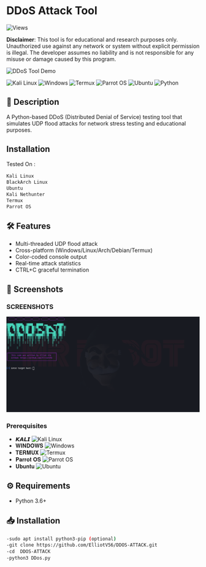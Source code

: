 # DDoS Attack Tool

![Views](https://komarev.com/ghpvc/?username=ElliotV56&repo=DDoS-Tool&label=PROJECT+VIEWS&color=red&style=flat-square)

**Disclaimer**: This tool is for educational and research purposes only. Unauthorized use against any network or system without explicit permission is illegal. The developer assumes no liability and is not responsible for any misuse or damage caused by this program.


![DDoS Tool Demo](https://media1.giphy.com/media/v1.Y2lkPTc5MGI3NjExenc4ZWw2N2w1d2VzYnUzc3NwcTRqbDdrb2R2NmlsYmJ5ZnBsNGdsaiZlcD12MV9pbnRlcm5hbF9naWZfYnlfaWQmY3Q9Zw/5YcpdtrcwIARW/giphy.gif)



![Kali Linux](https://img.shields.io/badge/Kali_Linux-557C94?style=for-the-badge&logo=kali-linux&logoColor=white)
![Windows](https://img.shields.io/badge/Windows-0078D6?style=for-the-badge&logo=windows&logoColor=white) 
![Termux](https://img.shields.io/badge/Termux-000000?style=for-the-badge&logo=termux&logoColor=white)
![Parrot OS](https://img.shields.io/badge/Parrot_OS-FF6600?style=for-the-badge&logo=parrotos&logoColor=white)
![Ubuntu](https://img.shields.io/badge/Ubuntu-E95420?style=for-the-badge&logo=ubuntu&logoColor=white)
![Python](https://img.shields.io/badge/Python-3.x-blue)  


## 📝 Description
A Python-based DDoS (Distributed Denial of Service) testing tool that simulates UDP flood attacks for network stress testing and educational purposes.


## Installation  
Tested On :

    Kali Linux
    BlackArch Linux
    Ubuntu
    Kali Nethunter
    Termux 
    Parrot OS


## 🛠️ Features
- Multi-threaded UDP flood attack
- Cross-platform (Windows/Linux/Arch/Debian/Termux)
- Color-coded console output
- Real-time attack statistics
- CTRL+C graceful termination

## 📸 Screenshots  

### **SCREENSHOTS**  
![WCRACK](DDOS.png)  




### Prerequisites  
- 𝙆𝘼𝙇𝙄 ![Kali Linux](https://img.shields.io/badge/Kali_Linux-557C94?style=for-the-badge&logo=kali-linux&logoColor=white)
- 𝐖𝐈𝐍𝐃𝐎𝐖𝐒 ![Windows](https://img.shields.io/badge/Windows-0078D6?style=for-the-badge&logo=windows&logoColor=white) 
- 𝐓𝐄𝐑𝐌𝐔𝐗 ![Termux](https://img.shields.io/badge/Termux-000000?style=for-the-badge&logo=termux&logoColor=white)
-  𝐏𝐚𝐫𝐫𝐨𝐭 𝐎𝐒 ![Parrot OS](https://img.shields.io/badge/Parrot_OS-FF6600?style=for-the-badge&logo=parrotos&logoColor=white)
-  𝐔𝐛𝐮𝐧𝐭𝐮 ![Ubuntu](https://img.shields.io/badge/Ubuntu-E95420?style=for-the-badge&logo=ubuntu&logoColor=white)



## ⚙️ Requirements
- Python 3.6+

## 📥 Installation
```bash
-sudo apt install python3-pip (optional)
-git clone https://github.com/ElliotV56/DDOS-ATTACK.git
-cd  DDOS-ATTACK
-python3 DDos.py
